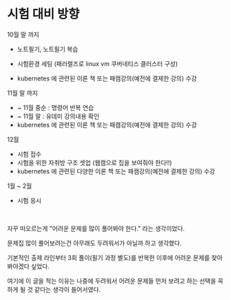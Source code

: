 # 시험 대비 방향

10월 말 까지 

- 노트필기, 노트필기 복습

- 시험환경 세팅 (패러렐즈로 linux vm 쿠버네티스 클러스터 구성)
- kubernetes 에 관련된 이론 책 또는 패캠강의(예전에 결제한 강의) 수강

11월 말 까지

- \~ 11월 중순 : 명령어 반복 연습
- \~ 11월 말 : 유데미 강의내용 확인
- kubernetes 에 관련된 이론 책 또는 패캠강의(예전에 결제한 강의) 수강

12월

- 시험 접수
- 시험을 위한 자취방 구조 셋업 (웹캠으로 집을 보여줘야 한다!!)
- kubernetes 에 관련된 다양한 이론 책 또는 패캠강의(예전에 결제한 강의) 수강

1월 \~ 2월

- 시험 응시

<br/>



자꾸 떠오르는게 "어려운 문제를 많이 풀어봐야 한다." 라는 생각이었다.<br/>

문제집 많이 풀어보려는건 아무래도 두려워서가 아닐까 하고 생각했다.<br/>

기본적인 출제 라인부터 3회 풀이(필기 과정 별도)를 반복한 이후에 어려운 문제를 찾아봐야겠다 싶었다.<br/>

여기에 이 글을 적는 이유는 나중에 두려워서 어려운 문제들 먼저 보려고 하는 선택을 꼭 하게 될 것 같다는 생각이 들어서였다.<br/>



